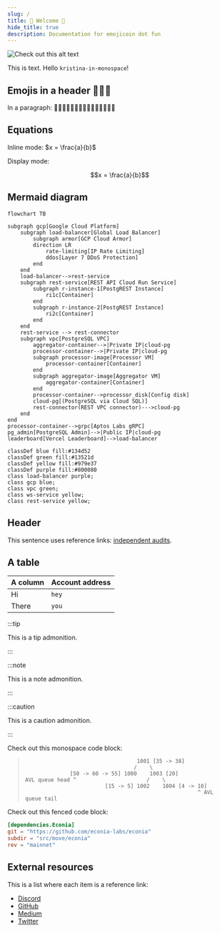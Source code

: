 ```yaml
---
slug: /
title: 🍆 Welcome 🍆
hide_title: true
description: Documentation for emojicoin dot fun
---
```


![Check out this alt text](/img/banner.svg)

This is text. Hello `kristina-in-monospace`!

## Emojis in a header 🍆🍆🍆

In a paragraph: 🍆🍆🍆🍆🍆🍆🍆🍆🍆🍆🍆🍆🍆🍆🍆

## Equations

Inline mode: $x = \frac{a}{b}$

Display mode:

$$x = \frac{a}{b}$$

## Mermaid diagram

```mermaid
flowchart TB

subgraph gcp[Google Cloud Platform]
    subgraph load-balancer[Global Load Balancer]
        subgraph armor[GCP Cloud Armor]
        direction LR
            rate-limiting[IP Rate Limiting]
            ddos[Layer 7 DDoS Protection]
        end
    end
    load-balancer-->rest-service
    subgraph rest-service[REST API Cloud Run Service]
        subgraph r-instance-1[PostgREST Instance]
            ri1c[Container]
        end
        subgraph r-instance-2[PostgREST Instance]
            ri2c[Container]
        end
    end
    rest-service --> rest-connector
    subgraph vpc[PostgreSQL VPC]
        aggregator-container-->|Private IP|cloud-pg
        processor-container-->|Private IP|cloud-pg
        subgraph processor-image[Processor VM]
            processor-container[Container]
        end
        subgraph aggregator-image[Aggregator VM]
            aggregator-container[Container]
        end
        processor-container-->processor_disk[Config disk]
        cloud-pg[(PostgreSQL via Cloud SQL)]
        rest-connector(REST VPC connector)--->cloud-pg
    end
end
processor-container-->grpc[Aptos Labs gRPC]
pg_admin[PostgreSQL Admin]-->|Public IP|cloud-pg
leaderboard[Vercel Leaderboard]-->load-balancer

classDef blue fill:#134d52
classDef green fill:#13521d
classDef yellow fill:#979e37
classDef purple fill:#800080
class load-balancer purple;
class gcp blue;
class vpc green;
class ws-service yellow;
class rest-service yellow;
```

## Header

This sentence uses reference links: [independent audits].

## A table

| A column | Account address |
| -------- | --------------- |
| Hi       | `hey`           |
| There    | `you`           |

:::tip

This is a tip admonition.

:::

:::note

This is a note admonition.

:::

:::caution

This is a caution admonition.

:::

Check out this monospace code block:

> ```text
>                                    1001 [35 -> 38]
>                                   /    \
>               [50 -> 60 -> 55] 1000    1003 [20]
> AVL queue head ^                      /    \
>                          [15 -> 5] 1002    1004 [4 -> 10]
>                                                       ^ AVL queue tail
> ```

Check out this fenced code block:

```toml
[dependencies.Econia]
git = "https://github.com/econia-labs/econia"
subdir = "src/move/econia"
rev = "mainnet"
```

## External resources

This is a list where each item is a reference link:

- [Discord]
- [GitHub]
- [Medium]
- [Twitter]

[discord]: https://discord.gg/econia
[github]: https://github.com/econia-labs/econia
[independent audits]: security
[medium]: https://medium.com/econialabs
[twitter]: https://twitter.com/econialabs

